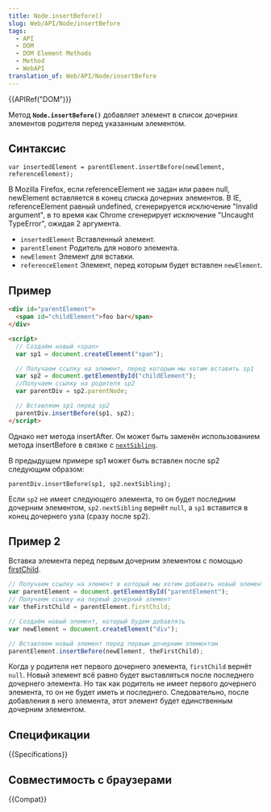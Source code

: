 ```yaml
---
title: Node.insertBefore()
slug: Web/API/Node/insertBefore
tags:
  - API
  - DOM
  - DOM Element Methods
  - Method
  - WebAPI
translation_of: Web/API/Node/insertBefore
---
```


{{APIRef("DOM")}}

Метод **`Node.insertBefore()`** добавляет элемент в список дочерних элементов родителя перед указанным элементом.

## Синтаксис

```
var insertedElement = parentElement.insertBefore(newElement, referenceElement);
```

В Mozilla Firefox, если referenceElement не задан или равен null, newElement вставляется в конец списка дочерних элементов. В IE, referenceElement равный undefined, сгенерируется исключение "Invalid argument", в то время как Chrome сгенерирует исключение "Uncaught TypeError", ожидая 2 аргумента.

- `insertedElement` Вставленный элемент.
- `parentElement` Родитель для нового элемента.
- `newElement` Элемент для вставки.
- `referenceElement` Элемент, перед которым будет вставлен `newElement`.

## Пример

```html
<div id="parentElement">
  <span id="childElement">foo bar</span>
</div>

<script>
  // Создаём новый <span>
  var sp1 = document.createElement("span");

  // Получаем ссылку на элемент, перед которым мы хотим вставить sp1
  var sp2 = document.getElementById("childElement");
  //Получаем ссылку на родителя sp2
  var parentDiv = sp2.parentNode;

  // Вставляем sp1 перед sp2
  parentDiv.insertBefore(sp1, sp2);
</script>
```

Однако нет метода insertAfter. Он может быть заменён использованием метода insertBefore в связке с [`nextSibling`](/ru/docs/DOM/Node.nextSibling).

В предыдущем примере sp1 может быть вставлен после sp2 следующим образом:

```
parentDiv.insertBefore(sp1, sp2.nextSibling);
```

Если `sp2` не имеет следующего элемента, то он будет последним дочерним элементом, `sp2.nextSibling` вернёт `null`, а `sp1` вставится в конец дочернего узла (сразу после sp2).

## Пример 2

Вставка элемента перед первым дочерним элементом с помощью [firstChild](/ru/docs/DOM/Node.firstChild).

```js
// Получаем ссылку на элемент в который мы хотим добавить новый элемент
var parentElement = document.getElementById("parentElement");
// Получаем ссылку на первый дочерний элемент
var theFirstChild = parentElement.firstChild;

// Создаём новый элемент, который будем добавлять
var newElement = document.createElement("div");

// Вставляем новый элемент перед первым дочерним элементом
parentElement.insertBefore(newElement, theFirstChild);
```

Когда у родителя нет первого дочернего элемента, `firstChild` вернёт `null`. Новый элемент всё равно будет выставляться после последнего дочернего элемента. Но так как родитель не имеет первого дочернего элемента, то он не будет иметь и последнего. Следовательно, после добавления в него элемента, этот элемент будет единственным дочерним элементом.

## Спецификации

{{Specifications}}

## Совместимость с браузерами

{{Compat}}
